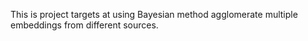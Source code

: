 This is project targets at using Bayesian method agglomerate multiple embeddings from different sources.